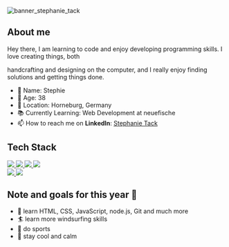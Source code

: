 ![banner_stephanie_tack](https://github.com/StephieTack/StephieTack/assets/170469642/72e1445a-9b0a-4e28-b6c9-c9334b95e9a5)

## About me

Hey there, I am learning to code and enjoy developing programming skills. I love creating things, both 

handcrafting and designing on the computer, and I really enjoy finding solutions and getting things done.

- :girl: Name: Stephie
- 🎂 Age: 38
- 🏡 Location: Horneburg, Germany
- 📚 Currently Learning: Web Development at neuefische
- 📫 How to reach me on **LinkedIn**: [Stephanie Tack](https://www.linkedin.com/in/stephanie-tack-46045a257/)


## Tech Stack

<p align="left">  
<a href="https://github.com/harish-sethuraman/readme-components">
 <img  src="https://readme-components.vercel.app/api?component=logo&fill=black&logo=react&animation=spin&svgfill=15d8fe">  
 </a>
  
 <a href="https://github.com/harish-sethuraman/readme-components">
 <img  src="https://readme-components.vercel.app/api?component=logo&fill=black&logo=node.js&svgfill=659b60">
</a>

<a href="https://github.com/harish-sethuraman/readme-components">
<img  src="https://readme-components.vercel.app/api?component=logo&fill=black&logo=html5&svgfill=f06629">
</a>

<a href="https://github.com/harish-sethuraman/readme-components">
<img  src="https://readme-components.vercel.app/api?component=logo&fill=black&logo=javascript&svgfill=f6df1c">
</a>

<br>

<a href="https://github.com/harish-sethuraman/readme-components">
<img  src="https://readme-components.vercel.app/api?component=logo&fill=black&logo=CSS3&svgfill=028dd1">
</a>

<a href="https://github.com/harish-sethuraman/readme-components">
<img  src="https://readme-components.vercel.app/api?component=logo&fill=black&logo=github">
</a>
</p>


## Note and goals for this year 🎯
- :book: learn HTML, CSS, JavaScript, node.js, Git and much more
- :surfer: learn more windsurfing skills
- :athletic_shoe: do sports
- :dog: stay cool and calm

